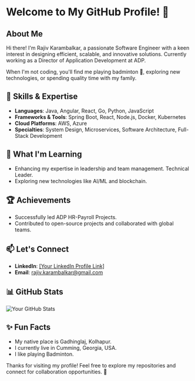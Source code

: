 # Welcome to My GitHub Profile! 👋

## About Me
Hi there! I'm Rajiv Karambalkar, a passionate Software Engineer with a keen interest in designing efficient, scalable, and innovative solutions. Currently working as a Director of Application Development at ADP. 

When I'm not coding, you'll find me playing badminton 🏸, exploring new technologies,  or spending quality time with my family.

## 🔧 Skills & Expertise
- **Languages**: Java, Angular, React, Go, Python, JavaScript
- **Frameworks & Tools**: Spring Boot, React, Node.js, Docker, Kubernetes
- **Cloud Platforms**: AWS, Azure
- **Specialties**: System Design, Microservices, Software Architecture, Full-Stack Development

## 🌱 What I'm Learning
- Enhancing my expertise in leadership and team management. Technical Leader. 
- Exploring new technologies like AI/ML and blockchain.

## 🏆 Achievements
- Successfully led ADP HR-Payroll Projects.
- Contributed to open-source projects and collaborated with global teams.

## 📫 Let's Connect
- **LinkedIn**: [[Your LinkedIn Profile Link]](https://www.linkedin.com/in/rajiv-karambalkar-8857902b/)
- **Email**: rajiv.karambalkar@gmail.com

## 📊 GitHub Stats
![Your GitHub Stats](https://github-readme-stats.vercel.app/api?username=rajivkarambalkar&show_icons=true&theme=radical)

## ✨ Fun Facts
- My native place is Gadhinglaj, Kolhapur.
- I currently live in Cumming, Georgia, USA.
- I like playing Badminton. 

Thanks for visiting my profile! Feel free to explore my repositories and connect for collaboration opportunities. 🚀

